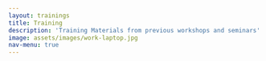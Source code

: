 ```yaml
---
layout: trainings
title: Training
description: 'Training Materials from previous workshops and seminars'
image: assets/images/work-laptop.jpg
nav-menu: true
---
```

